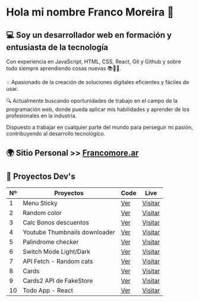 # Hola mi nombre Franco Moreira 👋

## 💻 Soy un desarrollador web en formación y entusiasta de la tecnología

Con experiencia en JavaScript, HTML, CSS, React, Git y Github y sobre todo siempre aprendiendo cosas nuevas 📚👨‍🎓. 

💡 Apasionado de la creación de soluciones digitales eficientes y fáciles de usar.

🔍 Actualmente buscando oportunidades de trabajo en el campo de la programación web, donde pueda aplicar mis habilidades y aprender de los profesionales en la industria.

Dispuesto a trabajar en cualquier parte del mundo para perseguir mi pasión, contribuyendo al desarrollo tecnológico.

## 🌍 Sitio Personal >> [Francomore.ar](https://franmore.ar/)

## 🚧 Proyectos Dev's

| Nº | Proyectos  | Code | Live  |
| --- | -----------|------| ------|
| 1 | Menu Sticky | [Ver](https://github.com/francomoreira/sticky-menu-fixed)                                                      | [Visitar](https://franmore.ar/projects/sticky-menu-fixed/index.html)    |
| 2 | Random color | [Ver](https://github.com/francomoreira/francomoreira.github.io/tree/main/projects/random-color)                | [Visitar](https://franmore.ar/projects/random-color/)                   |
| 3 | Calc Bonos descuentos | [Ver](https://codepen.io/francomoreira/pen/RwYWqWN) | [Visitar](https://codepen.io/francomoreira/pen/RwYWqWN) |
| 4 | Youtube Thumbnails downloader | [Ver](https://github.com/francomoreira/francomoreira.github.io/tree/main/projects/Descarga-miniaturas-youtube) | [Visitar](https://franmore.ar/projects/descarga-miniaturas-youtube/)    |
| 5 | Palindrome checker | [Ver](https://github.com/francomoreira/francomoreira.github.io/tree/main/projects/Palindrome-Checker)          | [Visitar](https://francomoreira.github.io/projects/Palindrome-Checker/) |
| 6 | Switch Mode Light/Dark | [Ver](https://codepen.io/francomoreira/pen/QWmdvoE) | [Visitar](https://codepen.io/francomoreira/pen/QWmdvoE) |
| 7 | API Fetch - Random cats | [Ver](https://github.com/francomoreira/francomoreira.github.io/tree/main/projects/API-rest-Random-Cat) | [Visitar](https://franmore.ar/projects/api-rest-random-cat/) |
| 8 | Cards | [Ver](https://teeny-berry.surge.sh/) | [Visitar](https://teeny-berry.surge.sh/) |
| 9 | Cards2 API de FakeStore| [Ver](https://hallowed-toys.surge.sh/) | [Visitar](https://github.com/francomoreira/cards-2) |
| 10 | Todo App - React | [Ver](https://github.com/francomoreira/todo-app-react) | [Visitar](https://dear-board.surge.sh/) |
